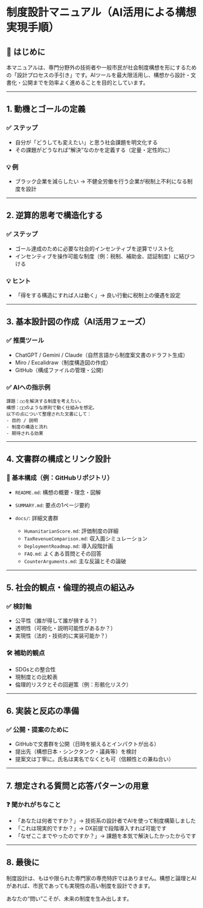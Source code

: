 # 制度設計マニュアル（AI活用による構想実現手順）

## 🎯 はじめに

本マニュアルは、専門分野外の技術者や一般市民が社会制度構想を形にするための「設計プロセスの手引き」です。AIツールを最大限活用し、構想から設計・文書化・公開までを効率よく進めることを目的としています。

---

## 1. 動機とゴールの定義

### ✅ ステップ

* 自分が「どうしても変えたい」と思う社会課題を明文化する
* その課題がどうなれば“解決”なのかを定義する（定量・定性的に）

### 💡 例

* ブラック企業を減らしたい → 不健全労働を行う企業が税制上不利になる制度を設計

---

## 2. 逆算的思考で構造化する

### ✅ ステップ

* ゴール達成のために必要な社会的インセンティブを逆算でリスト化
* インセンティブを操作可能な制度（例：税制、補助金、認証制度）に結びつける

### 💡 ヒント

* 「得をする構造にすれば人は動く」→ 良い行動に税制上の優遇を設定

---

## 3. 基本設計図の作成（AI活用フェーズ）

### ✅ 推奨ツール

* ChatGPT / Gemini / Claude（自然言語から制度案文書のドラフト生成）
* Miro / Excalidraw（制度構造図の作成）
* GitHub（構成ファイルの管理・公開）

### ✅ AIへの指示例

```
課題：○○を解決する制度を考えたい。
構想：□□のような原則で動く仕組みを想定。
以下の点について整理された文書にして：
- 目的 / 説明
- 制度の構造と流れ
- 期待される効果
```

---

## 4. 文書群の構成とリンク設計

### 📂 基本構成（例：GitHubリポジトリ）

* `README.md`: 構想の概要・理念・図解
* `SUMMARY.md`: 要点の1ページ要約
* `docs/`: 詳細文書群

  * `HumanitarianScore.md`: 評価制度の詳細
  * `TaxRevenueComparison.md`: 収入面シミュレーション
  * `DeploymentRoadmap.md`: 導入段階計画
  * `FAQ.md`: よくある質問とその回答
  * `CounterArguments.md`: 主な反論とその論破

---

## 5. 社会的観点・倫理的視点の組込み

### ✅ 検討軸

* 公平性（誰が得して誰が損する？）
* 透明性（可視化・説明可能性があるか？）
* 実現性（法的・技術的に実装可能か？）

### 🛠 補助的観点

* SDGsとの整合性
* 現制度との比較表
* 倫理的リスクとその回避策（例：形骸化リスク）

---

## 6. 実装と反応の準備

### ✅ 公開・提案のために

* GitHubで文書群を公開（日時を揃えるとインパクトが出る）
* 提出先（構想日本・シンクタンク・議員等）を検討
* 提案文は丁寧に。氏名は実名でなくとも可（信頼性との兼ね合い）

---

## 7. 想定される質問と応答パターンの用意

### ❓ 聞かれがちなこと

* 「あなたは何者ですか？」→ 技術系の設計者でAIを使って制度構築しました
* 「これは現実的ですか？」→ DX前提で段階導入すれば可能です
* 「なぜここまでやったのですか？」→ 課題を本気で解決したかったからです

---

## 8. 最後に

制度設計は、もはや限られた専門家の専売特許ではありません。構想と論理とAIがあれば、市民であっても実現性の高い制度を設計できます。

あなたの“問い”こそが、未来の制度を生み出します。
